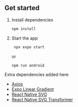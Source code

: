 ## Get started

1. Install dependencies

   ```bash
   npm install
   ```

2. Start the app

   ```bash
    npx expo start
   ```
   or
   
   ```bash
   npm run android
   ```

Extra dependencies added here

- [Axios](https://www.npmjs.com/package/axios)
- [Expo Linear Gradient](https://docs.expo.dev/versions/latest/sdk/linear-gradient/)
- [React Native SVG](https://github.com/software-mansion/react-native-svg#installation)
- [React Native SVG Transformer](https://github.com/kristerkari/react-native-svg-transformer#readme)

